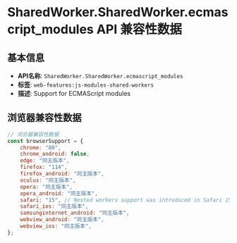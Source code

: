 # SharedWorker.SharedWorker.ecmascript_modules API 兼容性数据

## 基本信息

- **API名称**: `SharedWorker.SharedWorker.ecmascript_modules`
- **标签**: `web-features:js-modules-shared-workers`
- **描述**: Support for ECMAScript modules

## 浏览器兼容性数据

```javascript
// 浏览器兼容性数据
const browserSupport = {
    chrome: "80",
    chrome_android: false,
    edge: "同主版本",
    firefox: "114",
    firefox_android: "同主版本",
    oculus: "同主版本",
    opera: "同主版本",
    opera_android: "同主版本",
    safari: "15", // Nested workers support was introduced in Safari 15.5.; Script loading in nested workers was introduc...,
    safari_ios: "同主版本",
    samsunginternet_android: "同主版本",
    webview_android: "同主版本",
    webview_ios: "同主版本",
};

```

